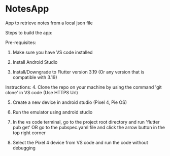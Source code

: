 # NotesApp
App to retrieve notes from a local json file

Steps to build the app:

Pre-requisites:
1. Make sure you have VS code installed

2. Install Android Studio

3. Install/Downgrade to Flutter version 3.19 (Or any version that is compatible with 3.19)

Instructions:
4. Clone the repo on your machine by using the command 'git clone' in VS code (Use HTTPS Url)

5. Create a new device in android studio (Pixel 4, Pie OS)

6. Run the emulator using android studio

7. In the vs code terminal, go to the project root directory and run 'flutter pub get' OR go to the pubspec.yaml file and click the arrow button in the top right corner

8.  Select the Pixel 4 device from VS code and run the code without debugging
